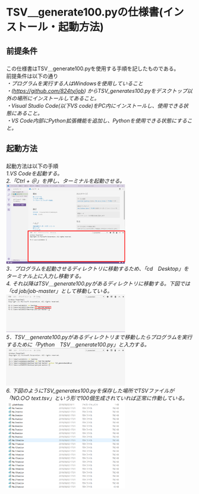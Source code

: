#  TSV＿generate100.pyの仕様書(インストール・起動方法)<h2>

##  前提条件<h3>
  この仕様書はTSV＿generate100.pyを使用する手順を記したものである。<br>
  前提条件は以下の通り<br>
  *・プログラムを実行する人はWindowsを使用していること<br>
  ・(https://github.com/824ty/job) からTSV_generates100.pyをデスクトップ以外の場所にインストールしてあること。<br>
  ・Visual Studio Code(以下VS code)をPC内にインストールし、使用できる状態にあること。<br>
  ・VS Code内部にPython拡張機能を追加し、Pythonを使用できる状態にすること。<br>*
##  起動方法<h3>
  起動方法は以下の手順<br>
  *1.VS Codeを起動する。<br>*
  *2.「Ctrl + ＠」を押し、ターミナルを起動させる。<br>*
  *<img src="tarminal.png" width="320px" ><br>*
  *3．プログラムを起動させるディレクトリに移動するため、「cd　Desktop」をターミナル上に入力し移動する。<br>*
  *4. それ以降はTSV＿generate100.pyがあるディレクトリに移動する。下図では「cd job/job-master」として移動している。<br>*
  <img src="cdcarent.png" width="320px" ><br>
  *5．TSV＿generate100.pyがあるディレクトリまで移動したらプログラムを実行するために「Python　TSV＿generate100.py」と入力する。<br>*
  <img src="VScodePython.png" width="320px" ><br>
  *6. 下図のようにTSV_generates100.pyを保存した場所でTSVファイルが「NO.○○ text.tsv」という形で100個生成されていれば正常に作動している。*
  <img src="tsvfile.png" width="320px" ><br>
  
